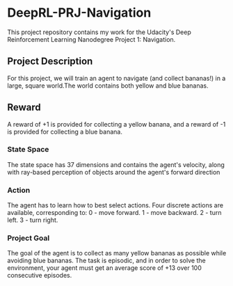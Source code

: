 # DeepRL-PRJ-Navigation
This project repository contains my work for the Udacity's Deep Reinforcement Learning Nanodegree Project 1: Navigation.

## Project Description
For this project, we will train an agent to navigate (and collect bananas!) in a large, square world.The world contains both yellow and blue bananas.

## Reward
A reward of +1 is provided for collecting a yellow banana, and a reward of -1 is provided for collecting a blue banana. 

### State Space
The state space has 37 dimensions and contains the agent's velocity, along with ray-based perception of objects around the agent's forward direction

### Action
The agent has to learn how to best select actions. Four discrete actions are available, corresponding to:
0 - move forward.
1 - move backward.
2 - turn left.
3 - turn right.

### Project Goal
The goal of the agent is to collect as many yellow bananas as possible while avoiding blue bananas. 
The task is episodic, and in order to solve the environment, your agent must get an average score of +13 over 100 consecutive episodes.
